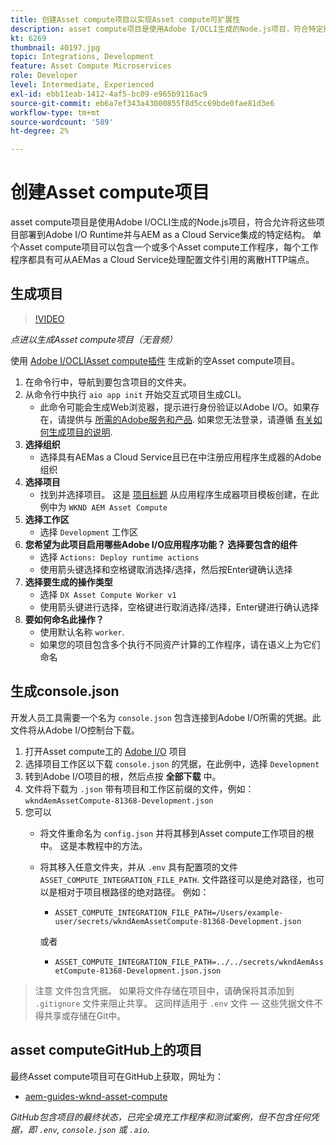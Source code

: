 ```yaml
---
title: 创建Asset compute项目以实现Asset compute可扩展性
description: asset compute项目是使用Adobe I/OCLI生成的Node.js项目，符合特定结构，允许将这些项目部署到Adobe I/O Runtime并与AEMas a Cloud Service集成。
kt: 6269
thumbnail: 40197.jpg
topic: Integrations, Development
feature: Asset Compute Microservices
role: Developer
level: Intermediate, Experienced
exl-id: ebb11eab-1412-4af5-bc09-e965b9116ac9
source-git-commit: eb6a7ef343a43000855f8d5cc69bde0fae81d3e6
workflow-type: tm+mt
source-wordcount: '589'
ht-degree: 2%

---
```


# 创建Asset compute项目

asset compute项目是使用Adobe I/OCLI生成的Node.js项目，符合允许将这些项目部署到Adobe I/O Runtime并与AEM as a Cloud Service集成的特定结构。 单个Asset compute项目可以包含一个或多个Asset compute工作程序，每个工作程序都具有可从AEMas a Cloud Service处理配置文件引用的离散HTTP端点。

## 生成项目

>[!VIDEO](https://video.tv.adobe.com/v/40197/?quality=12&learn=on)

_点进以生成Asset compute项目（无音频）_

使用 [Adobe I/OCLIAsset compute插件](../set-up/development-environment.md#aio-cli) 生成新的空Asset compute项目。

1. 在命令行中，导航到要包含项目的文件夹。
1. 从命令行中执行 `aio app init` 开始交互式项目生成CLI。
   + 此命令可能会生成Web浏览器，提示进行身份验证以Adobe I/O。如果存在，请提供与 [所需的Adobe服务和产品](../set-up/accounts-and-services.md). 如果您无法登录，请遵循 [有关如何生成项目的说明](https://developer.adobe.com/app-builder/docs/getting_started/first_app/#42-developer-is-not-logged-in-as-enterprise-organization-user).
1. __选择组织__
   + 选择具有AEMas a Cloud Service且已在中注册应用程序生成器的Adobe组织
1. __选择项目__
   + 找到并选择项目。 这是 [项目标题](../set-up/app-builder.md) 从应用程序生成器项目模板创建，在此例中为 `WKND AEM Asset Compute`
1. __选择工作区__
   + 选择 `Development` 工作区
1. __您希望为此项目启用哪些Adobe I/O应用程序功能？ 选择要包含的组件__
   + 选择 `Actions: Deploy runtime actions`
   + 使用箭头键选择和空格键取消选择/选择，然后按Enter键确认选择
1. __选择要生成的操作类型__
   + 选择 `DX Asset Compute Worker v1`
   + 使用箭头键进行选择，空格键进行取消选择/选择，Enter键进行确认选择
1. __要如何命名此操作？__
   + 使用默认名称 `worker`.
   + 如果您的项目包含多个执行不同资产计算的工作程序，请在语义上为它们命名

## 生成console.json

开发人员工具需要一个名为 `console.json` 包含连接到Adobe I/O所需的凭据。此文件将从Adobe I/O控制台下载。

1. 打开Asset compute工的 [Adobe I/O](https://console.adobe.io) 项目
1. 选择项目工作区以下载 `console.json` 的凭据，在此例中，选择 `Development`
1. 转到Adobe I/O项目的根，然后点按 __全部下载__ 中。
1. 文件将下载为 `.json` 带有项目和工作区前缀的文件，例如： `wkndAemAssetCompute-81368-Development.json`
1. 您可以
   + 将文件重命名为 `config.json` 并将其移到Asset compute工作项目的根中。 这是本教程中的方法。
   + 将其移入任意文件夹，并从 `.env` 具有配置项的文件 `ASSET_COMPUTE_INTEGRATION_FILE_PATH`. 文件路径可以是绝对路径，也可以是相对于项目根路径的绝对路径。 例如：
      + `ASSET_COMPUTE_INTEGRATION_FILE_PATH=/Users/example-user/secrets/wkndAemAssetCompute-81368-Development.json`

      或者
      + `ASSET_COMPUTE_INTEGRATION_FILE_PATH=../../secrets/wkndAemAssetCompute-81368-Development.json.json`


> 注意
> 文件包含凭据。 如果将文件存储在项目中，请确保将其添加到 `.gitignore` 文件来阻止共享。 这同样适用于 `.env` 文件 — 这些凭据文件不得共享或存储在Git中。

## asset computeGitHub上的项目

最终Asset compute项目可在GitHub上获取，网址为：

+ [aem-guides-wknd-asset-compute](https://github.com/adobe/aem-guides-wknd-asset-compute)

_GitHub包含项目的最终状态，已完全填充工作程序和测试案例，但不包含任何凭据，即 `.env`, `console.json` 或 `.aio`._

